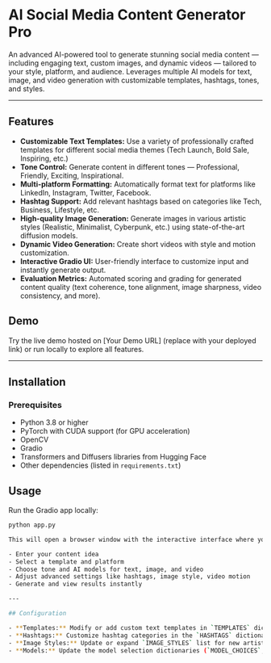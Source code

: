 # AI Social Media Content Generator Pro


An advanced AI-powered tool to generate stunning social media content — including engaging text, custom images, and dynamic videos — tailored to your style, platform, and audience. Leverages multiple AI models for text, image, and video generation with customizable templates, hashtags, tones, and styles.

---

## Features

- **Customizable Text Templates:** Use a variety of professionally crafted templates for different social media themes (Tech Launch, Bold Sale, Inspiring, etc.)
- **Tone Control:** Generate content in different tones — Professional, Friendly, Exciting, Inspirational.
- **Multi-platform Formatting:** Automatically format text for platforms like LinkedIn, Instagram, Twitter, Facebook.
- **Hashtag Support:** Add relevant hashtags based on categories like Tech, Business, Lifestyle, etc.
- **High-quality Image Generation:** Generate images in various artistic styles (Realistic, Minimalist, Cyberpunk, etc.) using state-of-the-art diffusion models.
- **Dynamic Video Generation:** Create short videos with style and motion customization.
- **Interactive Gradio UI:** User-friendly interface to customize input and instantly generate output.
- **Evaluation Metrics:** Automated scoring and grading for generated content quality (text coherence, tone alignment, image sharpness, video consistency, and more).

## Demo

Try the live demo hosted on [Your Demo URL] (replace with your deployed link) or run locally to explore all features.

---

## Installation

### Prerequisites

- Python 3.8 or higher
- PyTorch with CUDA support (for GPU acceleration)
- OpenCV
- Gradio
- Transformers and Diffusers libraries from Hugging Face
- Other dependencies (listed in `requirements.txt`)

## Usage

Run the Gradio app locally:

```bash
python app.py

This will open a browser window with the interactive interface where you can:

- Enter your content idea
- Select a template and platform
- Choose tone and AI models for text, image, and video
- Adjust advanced settings like hashtags, image style, video motion
- Generate and view results instantly

---

## Configuration

- **Templates:** Modify or add custom text templates in `TEMPLATES` dictionary.
- **Hashtags:** Customize hashtag categories in the `HASHTAGS` dictionary.
- **Image Styles:** Update or expand `IMAGE_STYLES` list for new artistic effects.
- **Models:** Update the model selection dictionaries (`MODEL_CHOICES`, `IMAGE_MODEL_CHOICES`, `VIDEO_MODEL_CHOICES`) to add or switch AI backends.
